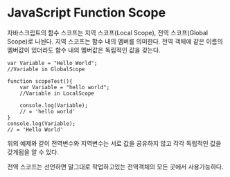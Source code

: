 JavaScript Function Scope
===
자바스크립트의 함수 스코프는 지역 스코프(Local Scope), 전역 스코프(Global Scope)로 나뉜다.
지역 스코프는 함수 내의 멤버를 의미한다. 전역 객체에 같은 이름의 멤버값이 있더라도 함수 내의 멤버값은 독립적인 값을 갖는다.

```
var Variable = "Hello World";
//Variable in GlobalScope

function scopeTest(){
    var Variable = "hello world";
    //Variable in LocalScope

    console.log(Variable);
    // = 'hello world'
}
console.log(Variable);
// = 'Hello World'
```
위의 예제와 같이 전역변수와 지역변수는 서로 값을 공유하지 않고 각각 독립적인 값을 갖게됨을 알 수 있다.

전역 스코프는 선언하면 말그대로 작업하고있는 전역객체의 모든 곳에서 사용가능하다.
